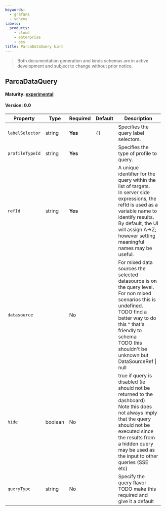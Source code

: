 ```yaml
---
keywords:
  - grafana
  - schema
labels:
  products:
    - cloud
    - enterprise
    - oss
title: ParcaDataQuery kind
---
```


> Both documentation generation and kinds schemas are in active development and subject to change without prior notice.

## ParcaDataQuery

#### Maturity: [experimental](../../../maturity/#experimental)

#### Version: 0.0

| Property        | Type    | Required | Default | Description                                                                                                                                                                                                                                             |
| --------------- | ------- | -------- | ------- | ------------------------------------------------------------------------------------------------------------------------------------------------------------------------------------------------------------------------------------------------------- |
| `labelSelector` | string  | **Yes**  | `{}`    | Specifies the query label selectors.                                                                                                                                                                                                                    |
| `profileTypeId` | string  | **Yes**  |         | Specifies the type of profile to query.                                                                                                                                                                                                                 |
| `refId`         | string  | **Yes**  |         | A unique identifier for the query within the list of targets.<br/>In server side expressions, the refId is used as a variable name to identify results.<br/>By default, the UI will assign A->Z; however setting meaningful names may be useful.        |
| `datasource`    |         | No       |         | For mixed data sources the selected datasource is on the query level.<br/>For non mixed scenarios this is undefined.<br/>TODO find a better way to do this ^ that's friendly to schema<br/>TODO this shouldn't be unknown but DataSourceRef &#124; null |
| `hide`          | boolean | No       |         | true if query is disabled (ie should not be returned to the dashboard)<br/>Note this does not always imply that the query should not be executed since<br/>the results from a hidden query may be used as the input to other queries (SSE etc)          |
| `queryType`     | string  | No       |         | Specify the query flavor<br/>TODO make this required and give it a default                                                                                                                                                                              |
